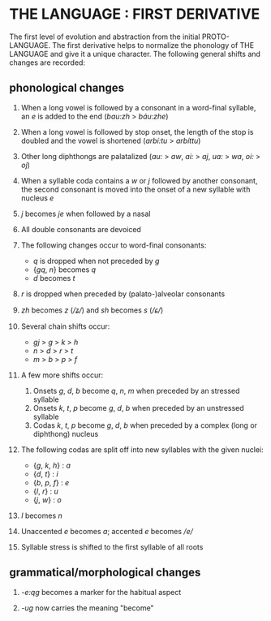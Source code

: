 # THE LANGUAGE : FIRST DERIVATIVE

The first level of evolution and abstraction from the initial PROTO-LANGUAGE. The first derivative helps to normalize the phonology of THE LANGUAGE and give it a unique character. The following general shifts and changes are recorded:

## phonological changes

1.  When a long vowel is followed by a consonant in a word-final syllable, an <i>e</i> is added to the end (<i>bau:zh</i> > <i>báu:zhe</i>)

2.  When a long vowel is followed by stop onset, the length of the stop is doubled and the vowel is shortened (<i>arbí:tu</i> > <i>arbíttu</i>)

3.  Other long diphthongs are palatalized (<i>au:</i> > <i>aw</i>, <i>ai:</i> > <i>aj</i>, <i>ua:</i> > <i>wa</i>, <i>oi:</i> > <i>oj</i>)

4.  When a syllable coda contains a <i>w</i> or <i>j</i> followed by another consonant, the second consonant is moved into the onset of a new syllable with nucleus <i>e</i>

5.  <i>j</i> becomes <i>je</i> when followed by a nasal

6.  All double consonants are devoiced

7.  The following changes occur to word-final consonants:

    * <i>q</i> is dropped when not preceded by <i>g</i>
    * {<i>gq</i>, <i>n</i>} becomes <i>q</i>
    * <i>d</i> becomes <i>t</i>

8.  <i>r</i> is dropped when preceded by (palato-)alveolar consonants

9.  <i>zh</i> becomes <i>z</i> (<i>/ʑ/</i>) and <i>sh</i> becomes <i>s</i> (<i>/ɕ/</i>)

10. Several chain shifts occur:

    * <i>gj</i> > <i>g</i> > <i>k</i> > <i>h</i>
    * <i>n</i> > <i>d</i> > <i>r</i> > <i>t</i>
    * <i>m</i> > <i>b</i> > <i>p</i> > <i>f</i>

11. A few more shifts occur:

    1. Onsets <i>g</i>, <i>d</i>, <i>b</i> become <i>q</i>, <i>n</i>, <i>m</i> when preceded by an stressed syllable
    2. Onsets <i>k</i>, <i>t</i>, <i>p</i> become <i>g</i>, <i>d</i>, <i>b</i> when preceded by an unstressed syllable
    3. Codas <i>k</i>, <i>t</i>, <i>p</i> become <i>g</i>, <i>d</i>, <i>b</i> when preceded by a complex (long or diphthong) nucleus

12. The following codas are split off into new syllables with the given nuclei:

    * {<i>g</i>, <i>k</i>, <i>h</i>} : <i>a</i>
    * {<i>d</i>, <i>t</i>} : <i>i</i>
    * {<i>b</i>, <i>p</i>, <i>f</i>} : <i>e</i>
    * {<i>l</i>, <i>r</i>} : <i>u</i>
    * {<i>j</i>, <i>w</i>} : <i>o</i>

13. <i>l</i> becomes <i>n</i>

14. Unaccented <i>e</i> becomes <i>a</i>; accented <i>e</i> becomes <i>/e/</i>

15. Syllable stress is shifted to the first syllable of all roots

## grammatical/morphological changes

1.  <i>-e:qg</i> becomes a marker for the habitual aspect

2.  <i>-ug</i> now carries the meaning "become"
